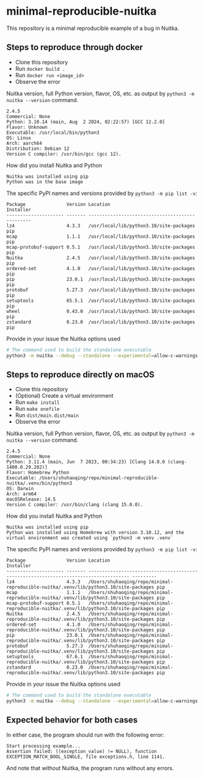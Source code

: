 # minimal-reproducible-nuitka

This repository is a minimal reproducible example of a bug in Nuitka.

## Steps to reproduce through docker
- Clone this repository 
- Run `docker build .`
- Run `docker run <image_id>`
- Observe the error


Nuitka version, full Python version, flavor, OS, etc. as output by `python3 -m nuitka --version` command.
```text
2.4.5
Commercial: None
Python: 3.10.14 (main, Aug  2 2024, 02:22:57) [GCC 12.2.0]
Flavor: Unknown
Executable: /usr/local/bin/python3
OS: Linux
Arch: aarch64
Distribution: Debian 12
Version C compiler: /usr/bin/gcc (gcc 12).
```


How did you install Nuitka and Python
```text
Nuitka was installed using pip
Python was in the base image
```


The specific PyPI names and versions provided by `python3 -m pip list -v`:
```text
Package               Version Location                                Installer
--------------------- ------- --------------------------------------- ---------
lz4                   4.3.3   /usr/local/lib/python3.10/site-packages pip
mcap                  1.1.1   /usr/local/lib/python3.10/site-packages pip
mcap-protobuf-support 0.5.1   /usr/local/lib/python3.10/site-packages pip
Nuitka                2.4.5   /usr/local/lib/python3.10/site-packages pip
ordered-set           4.1.0   /usr/local/lib/python3.10/site-packages pip
pip                   23.0.1  /usr/local/lib/python3.10/site-packages pip
protobuf              5.27.3  /usr/local/lib/python3.10/site-packages pip
setuptools            65.5.1  /usr/local/lib/python3.10/site-packages pip
wheel                 0.43.0  /usr/local/lib/python3.10/site-packages pip
zstandard             0.23.0  /usr/local/lib/python3.10/site-packages pip
```


Provide in your issue the Nuitka options used
```bash
# The command used to build the standalone executable
python3 -m nuitka --debug --standalone --experimental=allow-c-warnings --static-libpython=no --output-filename=main --output-dir=dist main.py
```



## Steps to reproduce directly on macOS
- Clone this repository
- (Optional) Create a virtual environment
- Run `make install`
- Run `make onefile`
- Run `dist/main.dist/main`
- Observe the error


Nuitka version, full Python version, flavor, OS, etc. as output by `python3 -m nuitka --version` command.
```text
2.4.5
Commercial: None
Python: 3.11.4 (main, Jun  7 2023, 00:34:23) [Clang 14.0.0 (clang-1400.0.29.202)]
Flavor: Homebrew Python
Executable: /Users/shuhaoqing/repo/minimal-reproducible-nuitka/.venv/bin/python3
OS: Darwin
Arch: arm64
macOSRelease: 14.5
Version C compiler: /usr/bin/clang (clang 15.0.0).
```


How did you install Nuitka and Python
```text
Nuitka was installed using pip
Python was installed using Homebrew with version 3.10.12, and the virtual environment was created using `python3 -m venv .venv`
```


The specific PyPI names and versions provided by `python3 -m pip list -v`:
```text
Package               Version Location                                                                              Installer
--------------------- ------- ------------------------------------------------------------------------------------- ---------
lz4                   4.3.3   /Users/shuhaoqing/repo/minimal-reproducible-nuitka/.venv/lib/python3.10/site-packages pip
mcap                  1.1.1   /Users/shuhaoqing/repo/minimal-reproducible-nuitka/.venv/lib/python3.10/site-packages pip
mcap-protobuf-support 0.5.1   /Users/shuhaoqing/repo/minimal-reproducible-nuitka/.venv/lib/python3.10/site-packages pip
Nuitka                2.4.5   /Users/shuhaoqing/repo/minimal-reproducible-nuitka/.venv/lib/python3.10/site-packages pip
ordered-set           4.1.0   /Users/shuhaoqing/repo/minimal-reproducible-nuitka/.venv/lib/python3.10/site-packages pip
pip                   23.0.1  /Users/shuhaoqing/repo/minimal-reproducible-nuitka/.venv/lib/python3.10/site-packages pip
protobuf              5.27.3  /Users/shuhaoqing/repo/minimal-reproducible-nuitka/.venv/lib/python3.10/site-packages pip
setuptools            67.6.1  /Users/shuhaoqing/repo/minimal-reproducible-nuitka/.venv/lib/python3.10/site-packages pip
zstandard             0.23.0  /Users/shuhaoqing/repo/minimal-reproducible-nuitka/.venv/lib/python3.10/site-packages pip
```

Provide in your issue the Nuitka options used
```bash
# The command used to build the standalone executable
python3 -m nuitka --debug --standalone --experimental=allow-c-warnings --static-libpython=no --output-filename=main --output-dir=dist main.py
```

## Expected behavior for both cases
In either case, the program should run with the following error:
```
Start processing example...
Assertion failed: ((exception_value) != NULL), function EXCEPTION_MATCH_BOOL_SINGLE, file exceptions.h, line 1141.
```

And note that without Nuitka, the program runs without any errors.